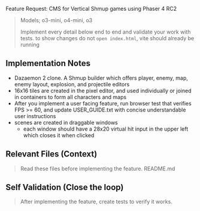 Feature Request: CMS for Vertical Shmup games using Phaser 4 RC2
> Models; o3-mini, o4-mini, o3
>
> Implement every detail below end to end and validate your work with tests.
> to show changes do not `open index.html`, vite should already be running

## Implementation Notes
- Dazaemon 2 clone.  A Shmup builder which offers player, enemy, map, enemy layout, explosion, and projectile editors
- 16x16 tiles are created in the pixel editor, and used individually or joined in containers to form all characters and maps
- After you implement a user facing feature, run browser test that verifies FPS >= 60, and update USER_GUIDE.txt with concise understandable user instructions
- scenes are created in draggable windows
  - each window should have a 28x20 virtual hit input in the upper left which closes it when clicked

## Relevant Files (Context)
> Read these files before implementing the feature.
README.md

## Self Validation (Close the loop)
> After implementing the feature, create tests to verify it works. 
